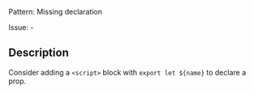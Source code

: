 Pattern: Missing declaration

Issue: -

## Description

Consider adding a `<script>` block with `export let ${name}` to declare a prop.